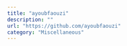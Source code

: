 ```yaml
---
title: "ayoubfaouzi"
description: ""
url: "https://github.com/ayoubfaouzi"
category: "Miscellaneous"
---
```

